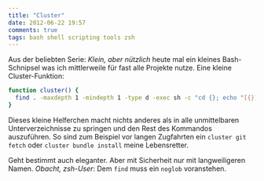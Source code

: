 ```yaml
---
title: "Cluster"
date: 2012-06-22 19:57
comments: true
tags: bash shell scripting tools zsh
---
```

Aus der beliebten Serie: *Klein, aber nützlich* heute mal ein kleines Bash-Schnipsel was ich mittlerweile für fast
alle Projekte nutze. Eine kleine Cluster-Funktion:

```bash
function cluster() { 
  find . -maxdepth 1 -mindepth 1 -type d -exec sh -c "cd {}; echo "[{}]"; $*" \;;
}
```
Dieses kleine Helferchen macht nichts anderes als in alle unmittelbaren Unterverzeichnisse
zu springen und den Rest des Kommandos auszuführen.
So sind zum Beispiel vor langen Zugfahrten ein `cluster git fetch` oder `cluster bundle install`
meine Lebensretter. 

Geht bestimmt auch eleganter. Aber mit Sicherheit nur mit langweiligeren Namen. *Obacht, zsh-User*: Dem
`find` muss ein `noglob` voranstehen.

